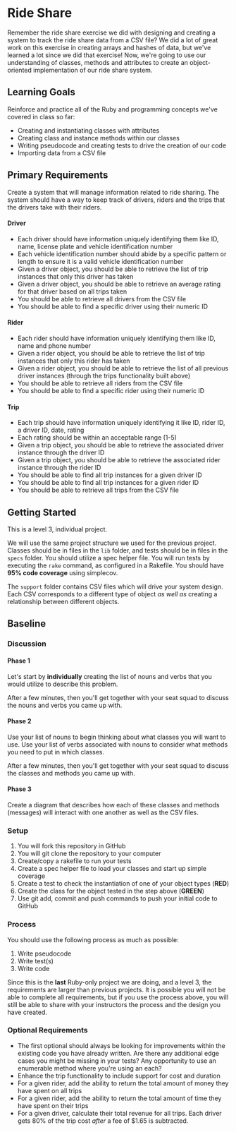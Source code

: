 # Ride Share
Remember the ride share exercise we did with designing and creating a system to track the ride share data from a CSV file? We did a lot of great work on this exercise in creating arrays and hashes of data, but we've learned a lot since we did that exercise! Now, we're going to use our understanding of classes, methods and attributes to create an object-oriented implementation of our ride share system.

## Learning Goals
Reinforce and practice all of the Ruby and programming concepts we've covered in class so far:
- Creating and instantiating classes with attributes
- Creating class and instance methods within our classes
- Writing pseudocode and creating tests to drive the creation of our code
- Importing data from a CSV file

## Primary Requirements
Create a system that will manage information related to ride sharing. The system should have a way to keep track of drivers, riders and the trips that the drivers take with their riders.


#### Driver
- Each driver should have information uniquely identifying them like ID, name, license plate and vehicle identification number
- Each vehicle identification number should abide by a specific pattern or length to ensure it is a valid vehicle identification number
- Given a driver object, you should be able to retrieve the list of trip instances that only this driver has taken
- Given a driver object, you should be able to retrieve an average rating for that driver based on all trips taken
- You should be able to retrieve all drivers from the CSV file
- You should be able to find a specific driver using their numeric ID

#### Rider
- Each rider should have information uniquely identifying them like ID, name and phone number
- Given a rider object, you should be able to retrieve the list of trip instances that only this rider has taken
- Given a rider object, you should be able to retrieve the list of all previous driver instances (through the trips functionality built above)
- You should be able to retrieve all riders from the CSV file
- You should be able to find a specific rider using their numeric ID

#### Trip
- Each trip should have information uniquely identifying it like ID, rider ID, a driver ID, date, rating
- Each rating should be within an acceptable range (1-5)
- Given a trip object, you should be able to retrieve the associated driver instance through the driver ID
- Given a trip object, you should be able to retrieve the associated rider instance through the rider ID
- You should be able to find all trip instances for a given driver ID
- You should be able to find all trip instances for a given rider ID
- You should be able to retrieve all trips from the CSV file

## Getting Started
This is a level 3, individual project.

We will use the same project structure we used for the previous project. Classes should be in files in the `lib` folder, and tests should be in files in the `specs` folder. You should utilize a spec helper file. You will run tests by executing the `rake` command, as configured in a Rakefile. You should have **95% code coverage** using simplecov.

The `support` folder contains CSV files which will drive your system design. Each CSV corresponds to a different type of object _as well as_ creating a relationship between different objects.

## Baseline
### Discussion
#### Phase 1
Let's start by **individually** creating the list of nouns and verbs that you would utilize to describe this problem.

After a few minutes, then you'll get together with your seat squad to discuss the nouns and verbs you came up with.

#### Phase 2
Use your list of nouns to begin thinking about what classes you will want to use. Use your list of verbs associated with nouns to consider what methods you need to put in which classes.

After a few minutes, then you'll get together with your seat squad to discuss the classes and methods you came up with.

#### Phase 3
Create a diagram that describes how each of these classes and methods (messages) will interact with one another as well as the CSV files.

### Setup
1. You will fork this repository in GitHub
1. You will git clone the repository to your computer
1. Create/copy a rakefile to run your tests
1. Create a spec helper file to load your classes and start up simple coverage
1. Create a test to check the instantiation of one of your object types (**RED**)
1. Create the class for the object tested in the step above (**GREEN**)
1. Use git add, commit and push commands to push your initial code to GitHub

### Process
You should use the following process as much as possible:
1. Write pseudocode
1. Write test(s)
1. Write code

Since this is the **last** Ruby-only project we are doing, and a level 3, the requirements are larger than previous projects. It is possible you will not be able to complete all requirements, but if you use the process above, you will still be able to share with your instructors the process and the design you have created.

### Optional Requirements
- The first optional should always be looking for improvements within the existing code you have already written. Are there any additional edge cases you might be missing in your tests? Any opportunity to use an enumerable method where you're using an each?
- Enhance the trip functionality to include support for cost and duration
- For a given rider, add the ability to return the total amount of money they have spent on all trips
- For a given rider, add the ability to return the total amount of time they have spent on their trips
- For a given driver, calculate their total revenue for all trips. Each driver gets 80% of the trip cost _after_ a fee of $1.65 is subtracted.
